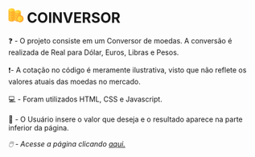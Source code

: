 # <img src="./assets/coins.png" width="30px"> COINVERSOR
❓️ - O projeto consiste em um Conversor de moedas. A conversão é realizada de Real para Dólar, Euros, Libras e Pesos. 
<br><br>
❗️- A cotação no código é meramente ilustrativa, visto que não reflete os valores atuais das moedas no mercado.
<br><br>
💻️ - Foram utilizados HTML, CSS e Javascript. 
<br><br>
📝 - O Usuário insere o valor que deseja e o resultado aparece na parte inferior da página.
<p> <i>🖱️ - Acesse a página clicando <a href="https://oruzinho.github.io/Coinversor/">aqui.</a></i></p>
